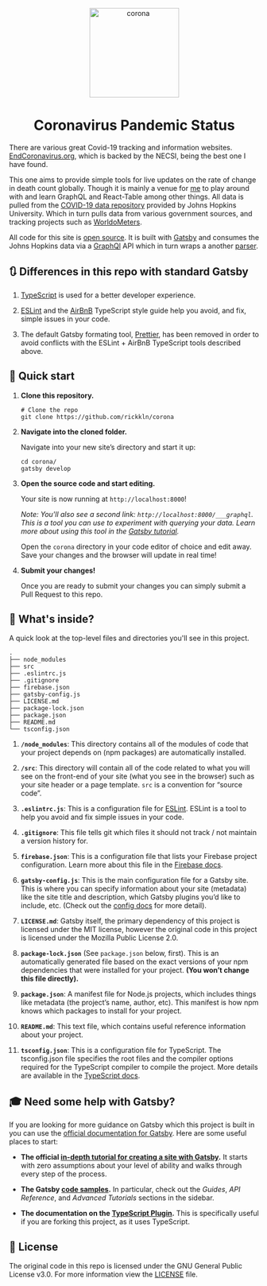 <p align="center">
  <a href="https://corona.rickkln.com">
    <img alt="corona" src="https://github.com/rickkln/corona/blob/master/src/images/coronavirus.png?raw=true" width="180" />
  </a>
</p>

<h1 align="center">
  Coronavirus Pandemic Status
</h1>

There are various great Covid-19 tracking and information websites. [EndCoronavirus.org](https://www.endcoronavirus.org/), which is backed by the NECSI, being the best one I have found.

This one aims to provide simple tools for live updates on the rate of change in
death count globally. Though it is mainly a venue for [me](https://rickkln.com) to play around with and learn GraphQL and React-Table among other things.
All data is pulled from the [COVID-19 data repository](https://github.com/CSSEGISandData/COVID-19) provided by Johns Hopkins University.
Which in turn pulls data from various government sources, and tracking projects such as [WorldoMeters](https://www.worldometers.info/coronavirus).

All code for this site is [open source](https://github.com/rickkln/corona). It is built with [Gatsby](https://www.gatsbyjs.org/) and consumes the Johns Hopkins data via a [GraphQl](https://github.com/rlindskog/covid19-graphql) API which in turn wraps a another [parser](https://github.com/pomber/covid19).

## 🔃 Differences in this repo with standard Gatsby

1.  [TypeScript](https://www.typescriptlang.org/) is used for a better developer experience.

1.  [ESLint](https://eslint.org/) and the [AirBnB](https://github.com/airbnb/javascript) TypeScript style guide help you avoid, and fix, simple issues in your code.

1. The default Gatsby formating tool, [Prettier](https://prettier.io/), has been removed in order to avoid conflicts with the ESLint + AirBnB TypeScript tools described above.

## 🚀 Quick start

1.  **Clone this repository.**

    ```shell
    # Clone the repo
    git clone https://github.com/rickkln/corona
    ```

1.  **Navigate into the cloned folder.**

    Navigate into your new site’s directory and start it up:

    ```shell
    cd corona/
    gatsby develop
    ```

1.  **Open the source code and start editing.**

    Your site is now running at `http://localhost:8000`!

    _Note: You'll also see a second link: _`http://localhost:8000/___graphql`_. This is a tool you can use to experiment with querying your data. Learn more about using this tool in the [Gatsby tutorial](https://www.gatsbyjs.org/tutorial/part-five/#introducing-graphiql)._

    Open the `corona` directory in your code editor of choice and edit away. Save your changes and the browser will update in real time!

1.  **Submit your changes!**

    Once you are ready to submit your changes you can simply submit a Pull Request to this repo.

## 🧐 What's inside?

A quick look at the top-level files and directories you'll see in this project.

    .
    ├── node_modules
    ├── src
    ├── .eslintrc.js
    ├── .gitignore
    ├── firebase.json
    ├── gatsby-config.js
    ├── LICENSE.md
    ├── package-lock.json
    ├── package.json
    ├── README.md
    └── tsconfig.json

1.  **`/node_modules`**: This directory contains all of the modules of code that your project depends on (npm packages) are automatically installed.

1.  **`/src`**: This directory will contain all of the code related to what you will see on the front-end of your site (what you see in the browser) such as your site header or a page template. `src` is a convention for “source code”.

1.  **`.eslintrc.js`**: This is a configuration file for [ESLint](https://eslint.org/). ESLint is a tool to help you avoid and fix simple issues in your code.

1.  **`.gitignore`**: This file tells git which files it should not track / not maintain a version history for.

1.  **`firebase.json`**: This is a configuration file that lists your Firebase project configuration. Learn more about this file in the [Firebase docs](https://firebase.google.com/docs/hosting/full-config).

1.  **`gatsby-config.js`**: This is the main configuration file for a Gatsby site. This is where you can specify information about your site (metadata) like the site title and description, which Gatsby plugins you’d like to include, etc. (Check out the [config docs](https://www.gatsbyjs.org/docs/gatsby-config/) for more detail).

1.  **`LICENSE.md`**: Gatsby itself, the primary dependency of this project is licensed under the MIT license, however the original code in this project is licensed under the Mozilla Public License 2.0.

1. **`package-lock.json`** (See `package.json` below, first). This is an automatically generated file based on the exact versions of your npm dependencies that were installed for your project. **(You won’t change this file directly).**

1. **`package.json`**: A manifest file for Node.js projects, which includes things like metadata (the project’s name, author, etc). This manifest is how npm knows which packages to install for your project.

1. **`README.md`**: This text file, which contains useful reference information about your project.

1.  **`tsconfig.json`**: This is a configuration file for TypeScript. The tsconfig.json file specifies the root files and the compiler options required for the TypeScript compiler to compile the project. More details are available in the [TypeScript docs](https://www.typescriptlang.org/docs/handbook/tsconfig-json.html).

## 🎓 Need some help with Gatsby?

If you are looking for more guidance on Gatsby which this project is built in you can use the [official documentation for Gatsby](https://www.gatsbyjs.org/). Here are some useful places to start:

- **The official [in-depth tutorial for creating a site with Gatsby](https://www.gatsbyjs.org/tutorial/).** It starts with zero assumptions about your level of ability and walks through every step of the process.

- **The Gatsby [code samples](https://www.gatsbyjs.org/docs/).** In particular, check out the _Guides_, _API Reference_, and _Advanced Tutorials_ sections in the sidebar.

- **The documentation on the [TypeScript Plugin](https://www.gatsbyjs.org/packages/gatsby-plugin-typescript/).** This is specifically useful if you are forking this project, as it uses TypeScript.

## 📝 License

The original code in this repo is licensed under the GNU General Public License v3.0. For more information view the [LICENSE](https://github.com/rickkln/corona/blob/master/LICENSE.md) file.
